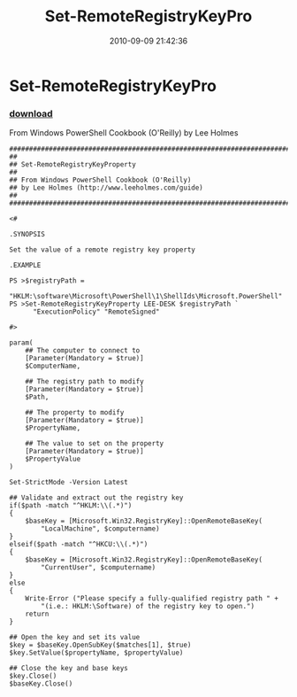 ﻿---
pid:            2222
parent:         0
children:       
poster:         Lee Holmes
title:          Set-RemoteRegistryKeyPro
date:           2010-09-09 21:42:36
description:    From Windows PowerShell Cookbook (O'Reilly) by Lee Holmes
format:         posh
---

# Set-RemoteRegistryKeyPro

### [download](2222.ps1)  

From Windows PowerShell Cookbook (O'Reilly) by Lee Holmes

```posh
##############################################################################
##
## Set-RemoteRegistryKeyProperty
##
## From Windows PowerShell Cookbook (O'Reilly)
## by Lee Holmes (http://www.leeholmes.com/guide)
##
##############################################################################

<#

.SYNOPSIS

Set the value of a remote registry key property

.EXAMPLE

PS >$registryPath =
    "HKLM:\software\Microsoft\PowerShell\1\ShellIds\Microsoft.PowerShell"
PS >Set-RemoteRegistryKeyProperty LEE-DESK $registryPath `
      "ExecutionPolicy" "RemoteSigned"

#>

param(
    ## The computer to connect to
    [Parameter(Mandatory = $true)]
    $ComputerName,

    ## The registry path to modify
    [Parameter(Mandatory = $true)]
    $Path,

    ## The property to modify
    [Parameter(Mandatory = $true)]
    $PropertyName,

    ## The value to set on the property
    [Parameter(Mandatory = $true)]
    $PropertyValue
)

Set-StrictMode -Version Latest

## Validate and extract out the registry key
if($path -match "^HKLM:\\(.*)")
{
    $baseKey = [Microsoft.Win32.RegistryKey]::OpenRemoteBaseKey(
        "LocalMachine", $computername)
}
elseif($path -match "^HKCU:\\(.*)")
{
    $baseKey = [Microsoft.Win32.RegistryKey]::OpenRemoteBaseKey(
        "CurrentUser", $computername)
}
else
{
    Write-Error ("Please specify a fully-qualified registry path " +
        "(i.e.: HKLM:\Software) of the registry key to open.")
    return
}

## Open the key and set its value
$key = $baseKey.OpenSubKey($matches[1], $true)
$key.SetValue($propertyName, $propertyValue)

## Close the key and base keys
$key.Close()
$baseKey.Close()
```
